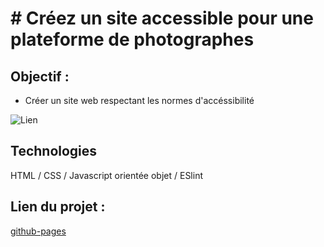 # # Créez un site accessible pour une plateforme de photographes


## Objectif :

- Créer un site web respectant les normes d'accéssibilité

![Lien](https://i.gyazo.com/cde343be7f46adf4728e50fb93f86acd.png)


## Technologies

HTML / CSS / Javascript orientée objet / ESlint


## Lien du projet : 

[github-pages](https://florysiaksimon.github.io/FlorysiakSimon_6_05022021/)
